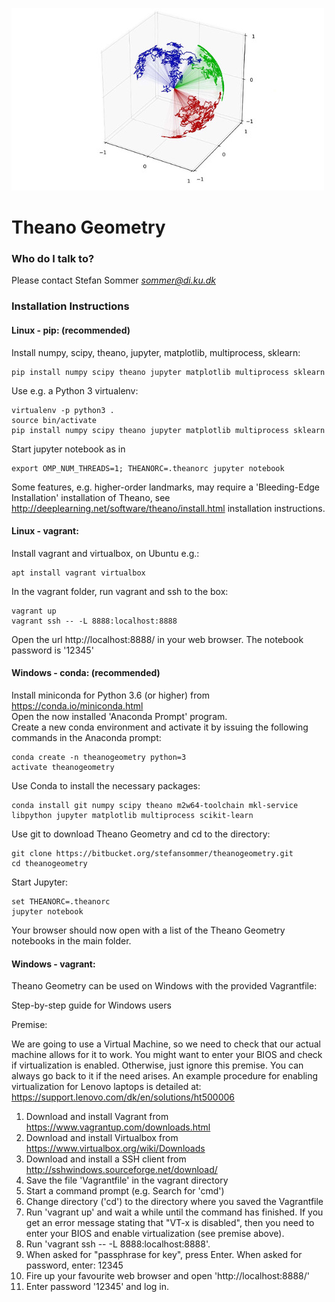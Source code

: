 ![](logo/stocso31s.jpg)

# Theano Geometry #

### Who do I talk to? ###

Please contact Stefan Sommer *sommer@di.ku.dk*

### Installation Instructions ###

#### Linux - pip: (recommended)
Install numpy, scipy, theano, jupyter, matplotlib, multiprocess, sklearn:
```
pip install numpy scipy theano jupyter matplotlib multiprocess sklearn
```
Use e.g. a Python 3 virtualenv:
```
virtualenv -p python3 .
source bin/activate
pip install numpy scipy theano jupyter matplotlib multiprocess sklearn
```
Start jupyter notebook as in
```
export OMP_NUM_THREADS=1; THEANORC=.theanorc jupyter notebook
```

Some features, e.g. higher-order landmarks, may require a 'Bleeding-Edge Installation' installation of Theano, see http://deeplearning.net/software/theano/install.html installation instructions.

#### Linux - vagrant:
Install vagrant and virtualbox, on Ubuntu e.g.:
```
apt install vagrant virtualbox
```
In the vagrant folder, run vagrant and ssh to the box:
```
vagrant up
vagrant ssh -- -L 8888:localhost:8888
```
Open the url http://localhost:8888/ in your web browser. The notebook password is '12345'

#### Windows - conda: (recommended)
Install miniconda for Python 3.6 (or higher) from https://conda.io/miniconda.html  
Open the now installed 'Anaconda Prompt' program.  
Create a new conda environment and activate it by issuing the following commands in the Anaconda prompt:
```
conda create -n theanogeometry python=3
activate theanogeometry
```
Use Conda to install the necessary packages:
```
conda install git numpy scipy theano m2w64-toolchain mkl-service libpython jupyter matplotlib multiprocess scikit-learn
```
Use git to download Theano Geometry and cd to the directory:
```
git clone https://bitbucket.org/stefansommer/theanogeometry.git
cd theanogeometry
```
Start Jupyter:
```
set THEANORC=.theanorc 
jupyter notebook
```
Your browser should now open with a list of the Theano Geometry notebooks in the main folder.

#### Windows - vagrant:
Theano Geometry can be used on Windows with the provided Vagrantfile:

Step-by-step guide for Windows users

Premise:

We are going to use a Virtual Machine, so we need to check that our actual machine allows for it to work. You might want to enter your BIOS and check if virtualization is enabled. Otherwise, just ignore this premise. You can always go back to it if the need arises.
An example procedure for enabling virtualization for Lenovo laptops is detailed at: https://support.lenovo.com/dk/en/solutions/ht500006

1. Download and install Vagrant from https://www.vagrantup.com/downloads.html		
1. Download and install Virtualbox from https://www.virtualbox.org/wiki/Downloads
1. Download and install a SSH client from http://sshwindows.sourceforge.net/download/		
1. Save the file 'Vagrantfile' in the vagrant directory
1. Start a command prompt (e.g. Search for 'cmd')						
1. Change directory ('cd') to the directory where you saved the Vagrantfile						
1. Run 'vagrant up' and wait a while until the command has finished. If you get an error message stating that "VT-x is disabled", then you need to enter your BIOS and enable virtualization (see premise above).
1. Run 'vagrant ssh -- -L 8888:localhost:8888'. 
1. When asked for "passphrase for key", press Enter. When asked for password, enter: 12345
1. Fire up your favourite web browser and open 'http://localhost:8888/'
1. Enter password '12345' and log in.
